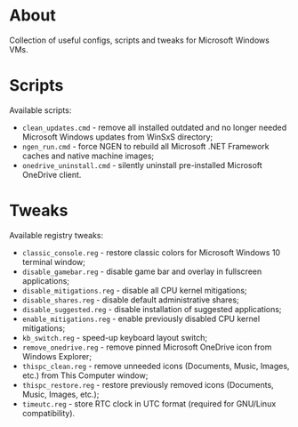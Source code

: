 # About

Collection of useful configs, scripts and tweaks for Microsoft Windows VMs.

# Scripts

Available scripts:

  * `clean_updates.cmd` - remove all installed outdated and no longer needed Microsoft Windows updates from WinSxS directory;
  * `ngen_run.cmd` - force NGEN to rebuild all Microsoft .NET Framework caches and native machine images;
  * `onedrive_uninstall.cmd` - silently uninstall pre-installed Microsoft OneDrive client.

# Tweaks

Available registry tweaks:

  * `classic_console.reg` - restore classic colors for Microsoft Windows 10 terminal window;
  * `disable_gamebar.reg` - disable game bar and overlay in fullscreen applications;
  * `disable_mitigations.reg` - disable all CPU kernel mitigations;
  * `disable_shares.reg` - disable default administrative shares;
  * `disable_suggested.reg` - disable installation of suggested applications;
  * `enable_mitigations.reg` - enable previously disabled CPU kernel mitigations;
  * `kb_switch.reg` - speed-up keyboard layout switch;
  * `remove_onedrive.reg` - remove pinned Microsoft OneDrive icon from Windows Explorer;
  * `thispc_clean.reg` - remove unneeded icons (Documents, Music, Images, etc.) from This Computer window;
  * `thispc_restore.reg` - restore previously removed icons (Documents, Music, Images, etc.);
  * `timeutc.reg` - store RTC clock in UTC format (required for GNU/Linux compatibility).
